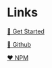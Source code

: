 # Links

[ 📘 Get Started ](get-started.md)

[ 🖤 Github ](https://github.com/mafgit/simple-express-generator)

[ ❤️ NPM ](https://www.npmjs.com/package/simple-express-generator)
